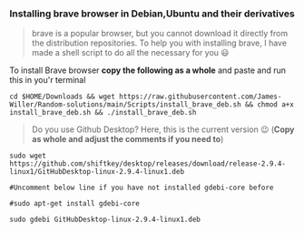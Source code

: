 ### Installing brave browser in Debian,Ubuntu and their derivatives 
  
 
  >brave is a popular browser, but you cannot download it directly from the distribution repositories. To help you with installing brave, I have made a shell script to do all the necessary for you :smiley:


To install Brave browser **copy the following as a whole** and paste and run this in you'r terminal 

`cd $HOME/Downloads && wget https://raw.githubusercontent.com/James-Willer/Random-solutions/main/Scripts/install_brave_deb.sh && chmod a+x install_brave_deb.sh && ./install_brave_deb.sh`


>Do you use Github Desktop? Here, this is the current version 😉 (**Copy as whole and adjust the comments if you need to**)

`sudo wget https://github.com/shiftkey/desktop/releases/download/release-2.9.4-linux1/GitHubDesktop-linux-2.9.4-linux1.deb`

`#Uncomment below line if you have not installed gdebi-core before`

`#sudo apt-get install gdebi-core`

`sudo gdebi GitHubDesktop-linux-2.9.4-linux1.deb`

